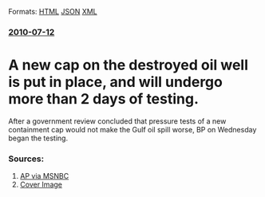 
Formats: [HTML](/news/2010/07/12/a-new-cap-on-the-destroyed-oil-well-is-put-in-place-and-will-undergo-more-than-2-days-of-testing.html)  [JSON](/news/2010/07/12/a-new-cap-on-the-destroyed-oil-well-is-put-in-place-and-will-undergo-more-than-2-days-of-testing.json)  [XML](/news/2010/07/12/a-new-cap-on-the-destroyed-oil-well-is-put-in-place-and-will-undergo-more-than-2-days-of-testing.xml)  

### [2010-07-12](/news/2010/07/12/index.md)

##### 
# A new cap on the destroyed oil well is put in place, and will undergo more than 2 days of testing. 

After a government review concluded that pressure tests of a new containment cap would not make the Gulf oil spill worse, BP on Wednesday began the testing.


### Sources:

1. [AP via MSNBC](http://www.msnbc.msn.com/id/38200524/ns/disaster_in_the_gulf/)
1. [Cover Image](http://media1.s-nbcnews.com/j/MSNBC/Components/Video/Live/lv_oilspill_100716.standard.jpg)
